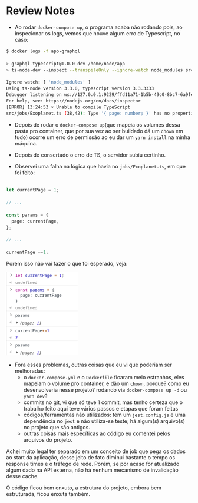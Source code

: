 # Review Notes

- Ao rodar `docker-compose up`, o programa acaba não rodando pois, ao inspecionar os logs, vemos que houve algum erro de Typescript, no caso:

```bash
$ docker logs -f app-graphql 

> graphql-typescript@1.0.0 dev /home/node/app
> ts-node-dev --inspect --transpileOnly --ignore-watch node_modules src/server.ts

Ignore watch: [ 'node_modules' ]
Using ts-node version 3.3.0, typescript version 3.3.3333
Debugger listening on ws://127.0.0.1:9229/ffd11a71-1b5b-49c0-8bc7-6a9fe858e341
For help, see: https://nodejs.org/en/docs/inspector
[ERROR] 13:24:53 ⨯ Unable to compile TypeScript
src/jobs/Exoplanet.ts (38,42): Type '{ page: number; }' has no properties in common with type 'AxiosRequestConfig'. (2559)
```

- Depois de rodar o `docker-compose up`(que mapeia os volumes dessa pasta pro container, que por sua vez ao ser buildado dá um `chown` em tudo)
ocorre um erro de permissão ao eu dar um `yarn install` na minha máquina.

- Depois de consertado o erro de TS, o servidor subiu certinho.

- Observei uma falha na lógica que havia no `jobs/Exoplanet.ts`, em que foi feito:

```typescript

let currentPage = 1;

// ...

const params = {
  page: currentPage,
};

// ...

currentPage +=1;
```

Porém isso não vai fazer o que foi esperado, veja:

![erro-1](./erro-1.png)

- Fora esses problemas, outras coisas que eu vi que poderiam ser melhoradas:
  - o `docker-compose.yml` e o `Dockerfile` ficaram meio estranhos, eles mapeiam o volume pro container, e dão um `chown`, porque?
    como eu desenvolveria nesse projeto? rodando via `docker-compose up -d` ou `yarn dev`?
  - commits no git, vi que só teve 1 commit, mas tenho certeza que o trabalho feito aqui teve vários passos e etapas que foram feitas
  - códigos/ferramentas não utilizados: tem um `jest.config.js` e uma dependência no `jest` e não utiliza-se teste;
    há algum(s) arquivo(s) no projeto que são antigos.
  - outras coisas mais específicas ao código eu comentei pelos arquivos do projeto.

Achei muito legal ter separado em um conceito de job que pega os dados ao start da aplicação,
desse jeito de fato diminui bastante o tempo os response times e o tráfego de rede.
Porém, se por acaso for atualizado algum dado na API externa, não há nenhum mecanismo de invalidação desse cache.

O código ficou bem enxuto, a estrutura do projeto, embora bem estruturada, ficou enxuta também.
